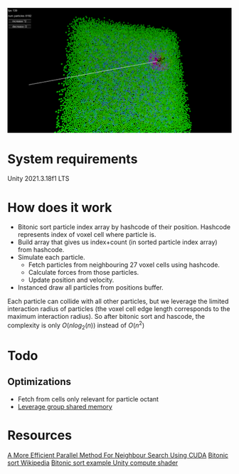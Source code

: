 
![](.images/Screenshot-2023-02-18.png)


# System requirements
Unity 2021.3.18f1 LTS

# How does it work

-	Bitonic sort particle index array by hashcode of their position. Hashcode represents index of voxel cell where particle is. 
-	Build array that gives us index+count (in sorted particle index array) from hashcode.
-	Simulate each particle.
	-	Fetch particles from neighbouring 27 voxel cells using hashcode.
	-	Calculate forces from those particles.
	-	Update position and velocity.
-	Instanced draw all particles from positions buffer.

Each particle can collide with all other particles, but we leverage the limited interaction radius of particles (the voxel cell edge length corresponds to the maximum interaction radius). So after bitonic sort and hascode, the complexity is only $O(nlog_2(n))$ instead of $O(n^2)$

# Todo


## Optimizations
- Fetch from cells only relevant for particle octant
- [Leverage group shared memory](https://github.com/hiroakioishi/UnityGPUBitonicSort/blob/master/GPUBitonicSort/Assets/BitonicSortCS/BitonicSort.compute#L56)

# Resources
[A More Efficient Parallel Method For Neighbour Search Using CUDA](http://diglib.eg.org/bitstream/handle/10.2312/vriphys20151339/101-109.pdf?fbclid=IwAR26EUM2MlLdBVF2R-NkF0bjqqJYFX8tfkGLBqNXHNTqLG3fWdj0-wn-FoU)
[Bitonic sort Wikipedia](https://en.wikipedia.org/wiki/Bitonic_sorter)
[Bitonic sort example Unity compute shader](https://github.com/hiroakioishi/UnityGPUBitonicSort/blob/master/GPUBitonicSort/Assets/BitonicSortCS/BitonicSort.compute)